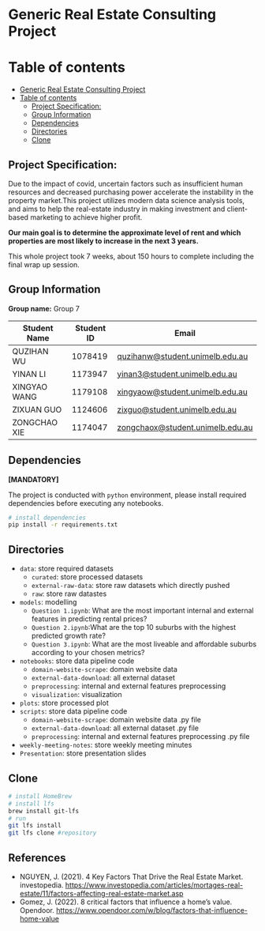 # Generic Real Estate Consulting Project

# Table of contents
- [Generic Real Estate Consulting Project](#generic-real-estate-consulting-project)
- [Table of contents](#table-of-contents)
  - [Project Specification:](#project-specification)
  - [Group Information](#group-information)
  - [Dependencies](#dependencies)
  - [Directories](#directories)
  - [Clone](#clone)

## Project Specification:

Due to the impact of covid, uncertain factors such as insufficient human resources and decreased purchasing power accelerate the instability in the property market.This project utilizes modern data science analysis tools, and aims to help the real-estate industry in making investment and client-based marketing to achieve higher profit.

**Our main goal is to determine the approximate level of rent and which properties are most likely to increase in the next 3 years.**

This whole project took 7 weeks, about 150 hours to complete including the final wrap up session.

## Group Information
**Group name:** Group 7
    
| Student Name | Student ID | Email |
| ---- | ---- | ---- |
| QUZIHAN WU | 1078419 | quzihanw@student.unimelb.edu.au |
| YINAN LI | 1173947 | yinan3@student.unimelb.edu.au | 
| XINGYAO WANG | 1179108 |xingyaow@student.unimelb.edu.au  |
| ZIXUAN GUO | 1124606 |zixguo@student.unimelb.edu.au  |
| ZONGCHAO XIE | 1174047 |zongchaox@student.unimelb.edu.au  |

## Dependencies
**[MANDATORY]**

The project is conducted with `python` environment, please install required dependencies before executing any notebooks.
```bash
# install dependencies
pip install -r requirements.txt
```

## Directories
    
- `data`: store required datasets
    - `curated`: store processed datasets
    - `external-raw-data`: store raw datasets which directly pushed
    - `raw`: store raw datastes
- `models`: modelling
    - `Question 1.ipynb`: What are the most important internal and external features in predicting rental prices?
    - `Question 2.ipynb`:What are the top 10 suburbs with the highest predicted growth rate?
    - `Question 3.ipynb`: What are the most liveable and affordable suburbs according to your chosen metrics?
- `notebooks`: store data pipeline code
    - `domain-website-scrape`: domain website data
    - `external-data-download`: all external dataset
    - `preprocessing`: internal and external features preprocessing
    - `visualization`: visualization
- `plots`: store processed plot
- `scripts`: store data pipeline code
    - `domain-website-scrape`: domain website data .py file
    - `external-data-download`: all external dataset .py file
    - `preprocessing`: internal and external features preprocessing .py file
- `weekly-meeting-notes`: store weekly meeting minutes
- `Presentation`: store presentation slides


## Clone
```bash
# install HomeBrew
# install lfs
brew install git-lfs
# run
git lfs install
git lfs clone #repository
```
## References
- NGUYEN, J. (2021). 4 Key Factors That Drive the Real Estate Market. investopedia. https://www.investopedia.com/articles/mortages-real-estate/11/factors-affecting-real-estate-market.asp
- Gomez, J. (2022). 8 critical factors that influence a home’s value. Opendoor. https://www.opendoor.com/w/blog/factors-that-influence-home-value
